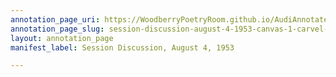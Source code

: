 ```yaml
---
annotation_page_uri: https://WoodberryPoetryRoom.github.io/AudiAnnotate-Workshop/annotations/session-discussion-august-4-1953-canvas-1-carvel-collins.json
annotation_page_slug: session-discussion-august-4-1953-canvas-1-carvel-collins
layout: annotation_page
manifest_label: Session Discussion, August 4, 1953

---
```

